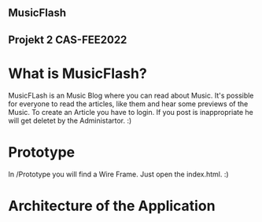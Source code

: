 ## MusicFlash
## Projekt 2 CAS-FEE2022

# What is MusicFlash?

MusicFLash is an Music Blog where you can read about Music. It's possible for everyone to read the articles, like them and hear some previews of the Music. To create an Article you have to login. If you post is inappropriate he will get deletet by the Administartor. :)

# Prototype

In /Prototype you will find a Wire Frame. Just open the index.html. :)

# Architecture of the Application


